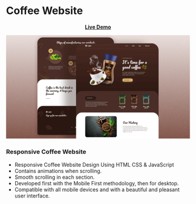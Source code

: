 # Coffee Website
<div align = 'center'>

<a href="https://adnan-bhaldar.github.io/Coffee-1"><strong>Live Demo</strong></a>
</div>

![preview img](/preview.png) 
### Responsive Coffee Website

- Responsive Coffee Website Design Using HTML CSS & JavaScript
- Contains animations when scrolling.
- Smooth scrolling in each section.
- Developed first with the Mobile First methodology, then for desktop.
- Compatible with all mobile devices and with a beautiful and pleasant user interface.
